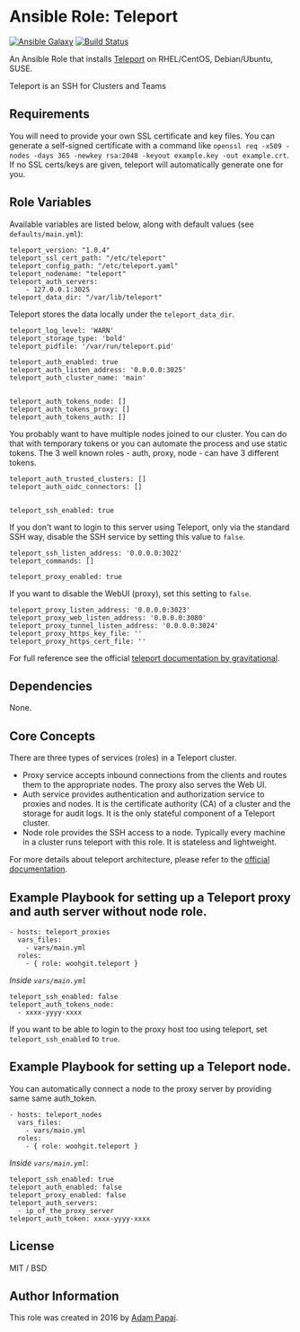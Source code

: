 # Ansible Role: Teleport

[![Ansible Galaxy](http://img.shields.io/badge/ansible--galaxy-woohgit.teleport-blue.svg)](https://galaxy.ansible.com/woohgit/teleport/) [![Build Status](https://travis-ci.org/woohgit/ansible-role-teleport.svg?branch=master)](https://travis-ci.org/woohgit/ansible-role-teleport)

An Ansible Role that installs [Teleport](https://gravitational.com/teleport/) on RHEL/CentOS, Debian/Ubuntu, SUSE.

Teleport is an SSH for Clusters and Teams


## Requirements

You will need to provide your own SSL certificate and key files. You can generate a self-signed certificate with a command like `openssl req -x509 -nodes -days 365 -newkey rsa:2048 -keyout example.key -out example.crt`. If no SSL certs/keys are given, teleport will automatically generate one for you.

## Role Variables

Available variables are listed below, along with default values (see `defaults/main.yml`):

    teleport_version: "1.0.4"
    teleport_ssl_cert_path: "/etc/teleport"
    teleport_config_path: "/etc/teleport.yaml"
    teleport_nodename: "teleport"
    teleport_auth_servers:
        - 127.0.0.1:3025
    teleport_data_dir: "/var/lib/teleport"

Teleport stores the data locally under the `teleport_data_dir`.

    teleport_log_level: 'WARN'
    teleport_storage_type: 'bold'
    teleport_pidfile: '/var/run/teleport.pid'

    teleport_auth_enabled: true
    teleport_auth_listen_address: '0.0.0.0:3025'
    teleport_auth_cluster_name: 'main'


    teleport_auth_tokens_node: []
    teleport_auth_tokens_proxy: []
    teleport_auth_tokens_auth: []


You probably want to have multiple nodes joined to our cluster. You can do that with temporary tokens or you can automate the process and use static tokens. The 3 well known roles - auth, proxy, node - can have 3 different tokens.

    teleport_auth_trusted_clusters: []
    teleport_auth_oidc_connectors: []


    teleport_ssh_enabled: true

If you don't want to login to this server using Teleport, only via the standard SSH way, disable the SSH service by setting this value to `false`.
    
    teleport_ssh_listen_address: '0.0.0.0:3022'
    teleport_commands: []

    teleport_proxy_enabled: true

If you want to disable the WebUI (proxy), set this setting to `false`.

    teleport_proxy_listen_address: '0.0.0.0:3023'
    teleport_proxy_web_listen_address: '0.0.0.0:3080'
    teleport_proxy_tunnel_listen_address: '0.0.0.0:3024'
    teleport_proxy_https_key_file: ''
    teleport_proxy_https_cert_file: ''

For full reference see the official [teleport documentation by gravitational](http://gravitational.com/teleport/docs/quickstart/).

## Dependencies

None.

## Core Concepts

There are three types of services (roles) in a Teleport cluster.

- Proxy service accepts inbound connections from the clients and routes them to the appropriate nodes. The proxy also serves the Web UI.
- Auth service provides authentication and authorization service to proxies and nodes. It is the certificate authority (CA) of a cluster and the storage for audit logs. It is the only stateful component of a Teleport cluster.
- Node role provides the SSH access to a node. Typically every machine in a cluster runs teleport with this role. It is stateless and lightweight.

For more details about teleport architecture, please refer to the [official documentation](http://gravitational.com/teleport/docs/architecture/#architecture).

## Example Playbook for setting up a Teleport proxy and auth server without node role.


    - hosts: teleport_proxies
      vars_files:
        - vars/main.yml
      roles:
        - { role: woohgit.teleport }


*Inside `vars/main.yml`*

    teleport_ssh_enabled: false
    teleport_auth_tokens_node:
      - xxxx-yyyy-xxxx

If you want to be able to login to the proxy host too using teleport, set `teleport_ssh_enabled` to `true`.


## Example Playbook for setting up a Teleport node.

You can automatically connect a node to the proxy server by providing same same auth_token.

    - hosts: teleport_nodes
      vars_files:
        - vars/main.yml
      roles:
        - { role: woohgit.teleport }


*Inside `vars/main.yml`*:

    teleport_ssh_enabled: true
    teleport_auth_enabled: false
    teleport_proxy_enabled: false
    teleport_auth_servers:
      - ip_of_the_proxy_server
    teleport_auth_token: xxxx-yyyy-xxxx


## License

MIT / BSD

## Author Information

This role was created in 2016 by [Adam Papai](http://www.wooh.hu/).